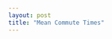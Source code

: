 ```yaml
---
layout: post
title: "Mean Commute Times"
---
```

<svg class="commute-map" viewBox="0 0 900 700"></svg>
<script src="assets/javascripts/commute-map.js"></script>
